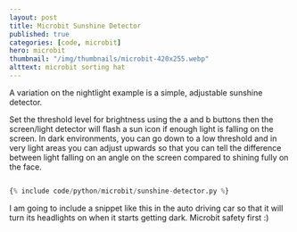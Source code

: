 ```yaml
---
layout: post
title: Microbit Sunshine Detector
published: true
categories: [code, microbit]
hero: microbit
thumbnail: "/img/thumbnails/microbit-420x255.webp"
alttext: microbit sorting hat
---
```


A variation on the nightlight example is a simple, adjustable sunshine detector. 

Set the threshold level for brightness using the a and b buttons then the screen/light detector will flash a sun icon 
if enough light is falling on the screen. In dark environments, you can go down to a low threshold and in very light areas
you can adjust upwards so that you can tell the difference between light falling on an angle on the screen compared to 
shining fully on the face. 

```python

{% include code/python/microbit/sunshine-detector.py %}

```
I am going to include a snippet like this in the auto driving car so that it will turn its headlights on when it starts getting dark. 
Microbit safety first :)
